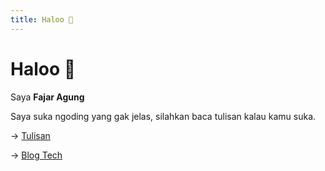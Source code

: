 ```yaml
---
title: Haloo 👋
---
```


# Haloo 👋

Saya  **Fajar Agung**

Saya suka ngoding yang gak jelas, silahkan baca tulisan kalau kamu suka.

→ [Tulisan](/tulisan)

→ [Blog Tech](/tech)

